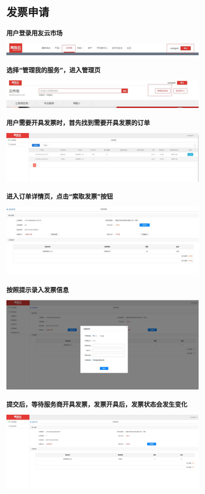 # 发票申请

### 用户登录用友云市场

![](/articles/yycloud/2-/images/fapiao01.jpg)

### 选择“管理我的服务”，进入管理页
![](/articles/yycloud/2-/images/fapiao02.jpg)

### 用户需要开具发票时，首先找到需要开具发票的订单

![](/articles/yycloud/2-/images/fapiao1.jpg)

### 进入订单详情页，点击“索取发票”按钮

![](/articles/yycloud/2-/images/fapiao2.jpg)

### 按照提示录入发票信息

![](/articles/yycloud/2-/images/fapiao3.jpg)

### 提交后，等待服务商开具发票，发票开具后，发票状态会发生变化

![](/articles/yycloud/2-/images/fapiao4.jpg)
